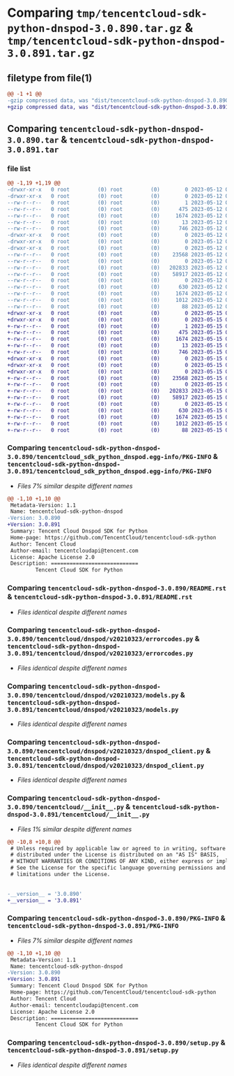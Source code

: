 # Comparing `tmp/tencentcloud-sdk-python-dnspod-3.0.890.tar.gz` & `tmp/tencentcloud-sdk-python-dnspod-3.0.891.tar.gz`

## filetype from file(1)

```diff
@@ -1 +1 @@
-gzip compressed data, was "dist/tencentcloud-sdk-python-dnspod-3.0.890.tar", last modified: Fri May 12 02:07:06 2023, max compression
+gzip compressed data, was "dist/tencentcloud-sdk-python-dnspod-3.0.891.tar", last modified: Mon May 15 03:01:08 2023, max compression
```

## Comparing `tencentcloud-sdk-python-dnspod-3.0.890.tar` & `tencentcloud-sdk-python-dnspod-3.0.891.tar`

### file list

```diff
@@ -1,19 +1,19 @@
-drwxr-xr-x   0 root         (0) root         (0)        0 2023-05-12 02:07:06.000000 tencentcloud-sdk-python-dnspod-3.0.890/
-drwxr-xr-x   0 root         (0) root         (0)        0 2023-05-12 02:07:06.000000 tencentcloud-sdk-python-dnspod-3.0.890/tencentcloud_sdk_python_dnspod.egg-info/
--rw-r--r--   0 root         (0) root         (0)        1 2023-05-12 02:07:06.000000 tencentcloud-sdk-python-dnspod-3.0.890/tencentcloud_sdk_python_dnspod.egg-info/dependency_links.txt
--rw-r--r--   0 root         (0) root         (0)      475 2023-05-12 02:07:06.000000 tencentcloud-sdk-python-dnspod-3.0.890/tencentcloud_sdk_python_dnspod.egg-info/SOURCES.txt
--rw-r--r--   0 root         (0) root         (0)     1674 2023-05-12 02:07:06.000000 tencentcloud-sdk-python-dnspod-3.0.890/tencentcloud_sdk_python_dnspod.egg-info/PKG-INFO
--rw-r--r--   0 root         (0) root         (0)       13 2023-05-12 02:07:06.000000 tencentcloud-sdk-python-dnspod-3.0.890/tencentcloud_sdk_python_dnspod.egg-info/top_level.txt
--rw-r--r--   0 root         (0) root         (0)      746 2023-05-12 02:07:06.000000 tencentcloud-sdk-python-dnspod-3.0.890/README.rst
-drwxr-xr-x   0 root         (0) root         (0)        0 2023-05-12 02:07:06.000000 tencentcloud-sdk-python-dnspod-3.0.890/tencentcloud/
-drwxr-xr-x   0 root         (0) root         (0)        0 2023-05-12 02:07:06.000000 tencentcloud-sdk-python-dnspod-3.0.890/tencentcloud/dnspod/
-drwxr-xr-x   0 root         (0) root         (0)        0 2023-05-12 02:07:06.000000 tencentcloud-sdk-python-dnspod-3.0.890/tencentcloud/dnspod/v20210323/
--rw-r--r--   0 root         (0) root         (0)    23568 2023-05-12 02:07:06.000000 tencentcloud-sdk-python-dnspod-3.0.890/tencentcloud/dnspod/v20210323/errorcodes.py
--rw-r--r--   0 root         (0) root         (0)        0 2023-05-12 02:07:06.000000 tencentcloud-sdk-python-dnspod-3.0.890/tencentcloud/dnspod/v20210323/__init__.py
--rw-r--r--   0 root         (0) root         (0)   202833 2023-05-12 02:07:06.000000 tencentcloud-sdk-python-dnspod-3.0.890/tencentcloud/dnspod/v20210323/models.py
--rw-r--r--   0 root         (0) root         (0)    58917 2023-05-12 02:07:06.000000 tencentcloud-sdk-python-dnspod-3.0.890/tencentcloud/dnspod/v20210323/dnspod_client.py
--rw-r--r--   0 root         (0) root         (0)        0 2023-05-12 02:07:06.000000 tencentcloud-sdk-python-dnspod-3.0.890/tencentcloud/dnspod/__init__.py
--rw-r--r--   0 root         (0) root         (0)      630 2023-05-12 02:07:06.000000 tencentcloud-sdk-python-dnspod-3.0.890/tencentcloud/__init__.py
--rw-r--r--   0 root         (0) root         (0)     1674 2023-05-12 02:07:06.000000 tencentcloud-sdk-python-dnspod-3.0.890/PKG-INFO
--rw-r--r--   0 root         (0) root         (0)     1012 2023-05-12 02:07:06.000000 tencentcloud-sdk-python-dnspod-3.0.890/setup.py
--rw-r--r--   0 root         (0) root         (0)       88 2023-05-12 02:07:06.000000 tencentcloud-sdk-python-dnspod-3.0.890/setup.cfg
+drwxr-xr-x   0 root         (0) root         (0)        0 2023-05-15 03:01:08.000000 tencentcloud-sdk-python-dnspod-3.0.891/
+drwxr-xr-x   0 root         (0) root         (0)        0 2023-05-15 03:01:08.000000 tencentcloud-sdk-python-dnspod-3.0.891/tencentcloud_sdk_python_dnspod.egg-info/
+-rw-r--r--   0 root         (0) root         (0)        1 2023-05-15 03:01:08.000000 tencentcloud-sdk-python-dnspod-3.0.891/tencentcloud_sdk_python_dnspod.egg-info/dependency_links.txt
+-rw-r--r--   0 root         (0) root         (0)      475 2023-05-15 03:01:08.000000 tencentcloud-sdk-python-dnspod-3.0.891/tencentcloud_sdk_python_dnspod.egg-info/SOURCES.txt
+-rw-r--r--   0 root         (0) root         (0)     1674 2023-05-15 03:01:08.000000 tencentcloud-sdk-python-dnspod-3.0.891/tencentcloud_sdk_python_dnspod.egg-info/PKG-INFO
+-rw-r--r--   0 root         (0) root         (0)       13 2023-05-15 03:01:08.000000 tencentcloud-sdk-python-dnspod-3.0.891/tencentcloud_sdk_python_dnspod.egg-info/top_level.txt
+-rw-r--r--   0 root         (0) root         (0)      746 2023-05-15 03:01:08.000000 tencentcloud-sdk-python-dnspod-3.0.891/README.rst
+drwxr-xr-x   0 root         (0) root         (0)        0 2023-05-15 03:01:08.000000 tencentcloud-sdk-python-dnspod-3.0.891/tencentcloud/
+drwxr-xr-x   0 root         (0) root         (0)        0 2023-05-15 03:01:08.000000 tencentcloud-sdk-python-dnspod-3.0.891/tencentcloud/dnspod/
+drwxr-xr-x   0 root         (0) root         (0)        0 2023-05-15 03:01:08.000000 tencentcloud-sdk-python-dnspod-3.0.891/tencentcloud/dnspod/v20210323/
+-rw-r--r--   0 root         (0) root         (0)    23568 2023-05-15 03:01:08.000000 tencentcloud-sdk-python-dnspod-3.0.891/tencentcloud/dnspod/v20210323/errorcodes.py
+-rw-r--r--   0 root         (0) root         (0)        0 2023-05-15 03:01:08.000000 tencentcloud-sdk-python-dnspod-3.0.891/tencentcloud/dnspod/v20210323/__init__.py
+-rw-r--r--   0 root         (0) root         (0)   202833 2023-05-15 03:01:08.000000 tencentcloud-sdk-python-dnspod-3.0.891/tencentcloud/dnspod/v20210323/models.py
+-rw-r--r--   0 root         (0) root         (0)    58917 2023-05-15 03:01:08.000000 tencentcloud-sdk-python-dnspod-3.0.891/tencentcloud/dnspod/v20210323/dnspod_client.py
+-rw-r--r--   0 root         (0) root         (0)        0 2023-05-15 03:01:08.000000 tencentcloud-sdk-python-dnspod-3.0.891/tencentcloud/dnspod/__init__.py
+-rw-r--r--   0 root         (0) root         (0)      630 2023-05-15 03:01:08.000000 tencentcloud-sdk-python-dnspod-3.0.891/tencentcloud/__init__.py
+-rw-r--r--   0 root         (0) root         (0)     1674 2023-05-15 03:01:08.000000 tencentcloud-sdk-python-dnspod-3.0.891/PKG-INFO
+-rw-r--r--   0 root         (0) root         (0)     1012 2023-05-15 03:01:08.000000 tencentcloud-sdk-python-dnspod-3.0.891/setup.py
+-rw-r--r--   0 root         (0) root         (0)       88 2023-05-15 03:01:08.000000 tencentcloud-sdk-python-dnspod-3.0.891/setup.cfg
```

### Comparing `tencentcloud-sdk-python-dnspod-3.0.890/tencentcloud_sdk_python_dnspod.egg-info/PKG-INFO` & `tencentcloud-sdk-python-dnspod-3.0.891/tencentcloud_sdk_python_dnspod.egg-info/PKG-INFO`

 * *Files 7% similar despite different names*

```diff
@@ -1,10 +1,10 @@
 Metadata-Version: 1.1
 Name: tencentcloud-sdk-python-dnspod
-Version: 3.0.890
+Version: 3.0.891
 Summary: Tencent Cloud Dnspod SDK for Python
 Home-page: https://github.com/TencentCloud/tencentcloud-sdk-python
 Author: Tencent Cloud
 Author-email: tencentcloudapi@tencent.com
 License: Apache License 2.0
 Description: ============================
         Tencent Cloud SDK for Python
```

### Comparing `tencentcloud-sdk-python-dnspod-3.0.890/README.rst` & `tencentcloud-sdk-python-dnspod-3.0.891/README.rst`

 * *Files identical despite different names*

### Comparing `tencentcloud-sdk-python-dnspod-3.0.890/tencentcloud/dnspod/v20210323/errorcodes.py` & `tencentcloud-sdk-python-dnspod-3.0.891/tencentcloud/dnspod/v20210323/errorcodes.py`

 * *Files identical despite different names*

### Comparing `tencentcloud-sdk-python-dnspod-3.0.890/tencentcloud/dnspod/v20210323/models.py` & `tencentcloud-sdk-python-dnspod-3.0.891/tencentcloud/dnspod/v20210323/models.py`

 * *Files identical despite different names*

### Comparing `tencentcloud-sdk-python-dnspod-3.0.890/tencentcloud/dnspod/v20210323/dnspod_client.py` & `tencentcloud-sdk-python-dnspod-3.0.891/tencentcloud/dnspod/v20210323/dnspod_client.py`

 * *Files identical despite different names*

### Comparing `tencentcloud-sdk-python-dnspod-3.0.890/tencentcloud/__init__.py` & `tencentcloud-sdk-python-dnspod-3.0.891/tencentcloud/__init__.py`

 * *Files 1% similar despite different names*

```diff
@@ -10,8 +10,8 @@
 # Unless required by applicable law or agreed to in writing, software
 # distributed under the License is distributed on an "AS IS" BASIS,
 # WITHOUT WARRANTIES OR CONDITIONS OF ANY KIND, either express or implied.
 # See the License for the specific language governing permissions and
 # limitations under the License.
 
 
-__version__ = '3.0.890'
+__version__ = '3.0.891'
```

### Comparing `tencentcloud-sdk-python-dnspod-3.0.890/PKG-INFO` & `tencentcloud-sdk-python-dnspod-3.0.891/PKG-INFO`

 * *Files 7% similar despite different names*

```diff
@@ -1,10 +1,10 @@
 Metadata-Version: 1.1
 Name: tencentcloud-sdk-python-dnspod
-Version: 3.0.890
+Version: 3.0.891
 Summary: Tencent Cloud Dnspod SDK for Python
 Home-page: https://github.com/TencentCloud/tencentcloud-sdk-python
 Author: Tencent Cloud
 Author-email: tencentcloudapi@tencent.com
 License: Apache License 2.0
 Description: ============================
         Tencent Cloud SDK for Python
```

### Comparing `tencentcloud-sdk-python-dnspod-3.0.890/setup.py` & `tencentcloud-sdk-python-dnspod-3.0.891/setup.py`

 * *Files identical despite different names*

